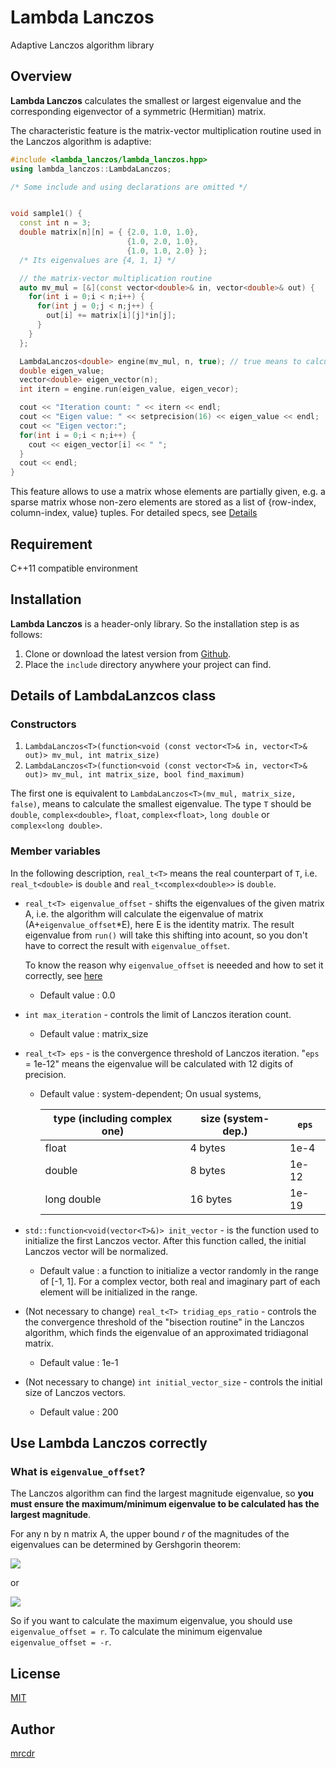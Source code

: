 # Lambda Lanczos

Adaptive Lanczos algorithm library

## Overview

**Lambda Lanczos** calculates the smallest or largest eigenvalue and
the corresponding eigenvector of a symmetric (Hermitian) matrix.

The characteristic feature is the matrix-vector multiplication routine used in
the Lanczos algorithm is adaptive:

```c++
#include <lambda_lanczos/lambda_lanczos.hpp>
using lambda_lanczos::LambdaLanczos;

/* Some include and using declarations are omitted */


void sample1() {
  const int n = 3;
  double matrix[n][n] = { {2.0, 1.0, 1.0},
                          {1.0, 2.0, 1.0},
                          {1.0, 1.0, 2.0} };
  /* Its eigenvalues are {4, 1, 1} */

  // the matrix-vector multiplication routine
  auto mv_mul = [&](const vector<double>& in, vector<double>& out) {
    for(int i = 0;i < n;i++) {
      for(int j = 0;j < n;j++) {
        out[i] += matrix[i][j]*in[j];
      }
    } 
  };

  LambdaLanczos<double> engine(mv_mul, n, true); // true means to calculate the largest eigenvalue.
  double eigen_value;
  vector<double> eigen_vector(n);
  int itern = engine.run(eigen_value, eigen_vecor);

  cout << "Iteration count: " << itern << endl;
  cout << "Eigen value: " << setprecision(16) << eigen_value << endl;
  cout << "Eigen vector:";
  for(int i = 0;i < n;i++) {
    cout << eigen_vector[i] << " ";
  }
  cout << endl;
}

```

This feature allows to use a matrix whose elements are partially given,
e.g. a sparse matrix whose non-zero elements are stored
as a list of {row-index, column-index, value} tuples.
For detailed specs, see [Details](https://github.com/mrcdr/lambda-lanczos#details)

## Requirement

C++11 compatible environment


## Installation

**Lambda Lanczos** is a header-only library.
So the installation step is as follows:

1. Clone or download the latest version from [Github](https://github.com/mrcdr/lambda-lanczos/).
2. Place the `include` directory anywhere your project can find.


## Details of LambdaLanzcos class
### Constructors
1. `LambdaLanczos<T>(function<void (const vector<T>& in, vector<T>& out)> mv_mul, int matrix_size)`
2. `LambdaLanczos<T>(function<void (const vector<T>& in, vector<T>& out)> mv_mul, int matrix_size, bool find_maximum)`

The first one is equivalent to `LambdaLanczos<T>(mv_mul, matrix_size, false)`, means to calculate the smallest eigenvalue.
The type `T` should be `double`, `complex<double>`, `float`, `complex<float>`, `long double` or `complex<long double>`.

### Member variables
In the following description, `real_t<T>` means the real counterpart of `T`,
i.e. `real_t<double>` is `double` and `real_t<complex<double>>` is `double`.

- `real_t<T> eigenvalue_offset` - shifts the eigenvalues of the given matrix A, i.e.
  the algorithm will calculate the eigenvalue of matrix (A+`eigenvalue_offset`*E), here E
  is the identity matrix. The result eigenvalue from `run()` will take this shifting
  into acount, so you don't have to correct the result with `eigenvalue_offset`.
  
  To know the reason why `eigenvalue_offset` is neeeded and how to set it correctly, see
  [here](https://github.com/mrcdr/lambda-lanczos#what-is-eigenvalue_offset)
    * Default value : 0.0

- `int max_iteration` - controls the limit of Lanczos iteration count.
    * Default value : matrix_size

- `real_t<T> eps` - is the convergence threshold of Lanczos iteration.
	"`eps` = 1e-12" means the eigenvalue will be calculated with 12 digits of precision.
    * Default value : system-dependent; On usual systems,
	
      	| type (including complex one)       | size (system-dep.) | `eps`   |
      	| ---------------------------------- | ------------------ | ------- |
      	| float                              | 4 bytes            | 1e-4    |
      	| double                             | 8 bytes            | 1e-12   |
      	| long double                        | 16 bytes           | 1e-19   |

- `std::function<void(vector<T>&)> init_vector` - is the function used to initialize the first Lanczos vector.
  After this function called, the initial Lanczos vector will be normalized.
    * Default value : a function to initialize a vector randomly in the range of [-1, 1]. For a complex vector,
	  both real and imaginary part of each element will be initialized in the range.

- (Not necessary to change) `real_t<T> tridiag_eps_ratio` - controls the the convergence threshold of the "bisection routine" in
  the Lanczos algorithm, which finds the eigenvalue of an approximated tridiagonal matrix.
    * Default value : 1e-1

- (Not necessary to change)  `int initial_vector_size` - controls the initial size of Lanczos vectors.
    * Default value : 200

## Use Lambda Lanczos correctly
### What is `eigenvalue_offset`?
  The Lanczos algorithm can find the largest magnitude eigenvalue, so **you must ensure
  the maximum/minimum eigenvalue to be calculated has the largest magnitude**.
  
  For any n by n matrix A, the upper bound *r* of the magnitudes of the eigenvalues can be
  determined by Gershgorin theorem:

  <img src="https://latex.codecogs.com/gif.latex?\large&space;r=\max_{i=1..n}\left{\sum_{j=1}^n|A_{ij}|\right}"/>
  
  or

  <img src="https://latex.codecogs.com/gif.latex?\large&space;r=\max_{j=1..n}\left{\sum_{i=1}^n|A_{ij}|\right}"/>

  So if you want to calculate the maximum eigenvalue, you should use `eigenvalue_offset = r`. To calculate the minimum eigenvalue `eigenvalue_offset = -r`.
## License

[MIT](https://github.com/mrcdr/lambda-lanczos/blob/master/LICENSE)

## Author

[mrcdr](https://github.com/mrcdr)
